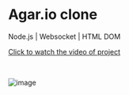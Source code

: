 # Agar.io clone

Node.js | Websocket | HTML DOM


  <a  target="_blank" href="https://www.youtube.com/watch?v=-eT21mvYnGs">Click to watch the video of project</a>

<br>

![image](https://user-images.githubusercontent.com/74135564/144763270-8865521c-1d67-4d4a-ad65-4d85a9163c8a.png)

